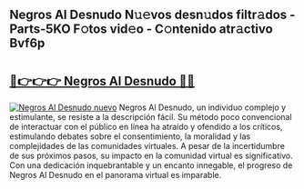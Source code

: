 ## Negros Al Desnudo N𝚞𝚎vos desn𝚞dos filtr𝚊dos - Parts-5KO F𝚘tos vid𝚎o - C𝚘ntenido atr𝚊ctivo Bvf6p

# <h2><a href="http://mb0igud.tromn.icu/?c=Negros+Al+Desnudo">🔗👉👉👉 Negros Al Desnudo 🔗🔗</a></h2>

[![Negros Al Desnudo nuevo](https://i.imgur.com/pEAQMta.gif)](http://mb0igud.tromn.icu/?c=Negros+Al+Desnudo)
Negros Al Desnudo, un individuo complejo y estimulante, se resiste a la descripción fácil. Su método poco convencional de interactuar con el público en línea ha atraído y ofendido a los críticos, estimulando debates sobre el consentimiento, la moralidad y las complejidades de las comunidades virtuales. A pesar de la incertidumbre de sus próximos pasos, su impacto en la comunidad virtual es significativo. Con una dedicación inquebrantable y un encanto innegable, el progreso de Negros Al Desnudo en el panorama virtual es imparable.
